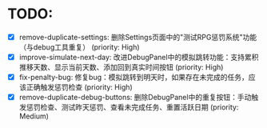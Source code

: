 # TODO:

- [x] remove-duplicate-settings: 删除Settings页面中的"测试RPG惩罚系统"功能（与debug工具重复） (priority: High)
- [x] improve-simulate-next-day: 改进DebugPanel中的模拟跳转功能：支持累积推移天数、显示当前天数、添加回到真实时间按钮 (priority: High)
- [x] fix-penalty-bug: 修复bug：模拟跳转到明天时，如果存在未完成的任务，应该正确触发惩罚检查 (priority: High)
- [x] remove-duplicate-debug-buttons: 删除DebugPanel中的重复按钮：手动触发惩罚检查、测试昨天惩罚、查看未完成任务、重置活跃日期 (priority: Medium)
